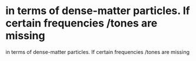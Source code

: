# in terms of dense-matter particles. If certain frequencies /tones are missing

in terms of dense-matter particles. If certain frequencies /tones are missing